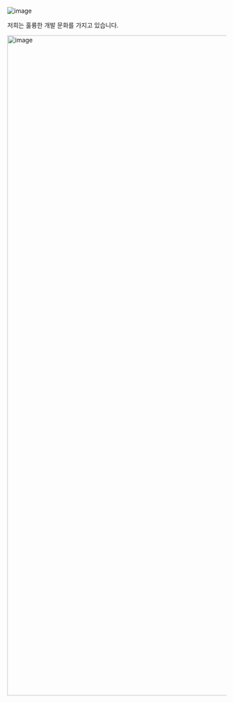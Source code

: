 ![image](https://github.com/slink-to-unlock/.github/assets/46595649/41798f45-bc4f-4732-8b34-cb0e3f22ed70)

저희는 훌륭한 개발 문화를 가지고 있습니다.

<img width="1513" alt="image" src="https://github.com/slink-to-unlock/.github/assets/46595649/5ea35d46-fcc5-4ff1-8328-9445f9ff4f60">
